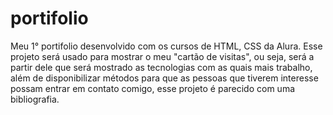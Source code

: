 # portifolio
Meu 1° portifolio desenvolvido com os cursos de HTML, CSS da Alura.
Esse projeto será usado para mostrar o meu "cartão de visitas", ou seja, será a partir dele que será mostrado as tecnologias com as quais mais trabalho, além de disponibilizar métodos para que as pessoas que tiverem interesse possam entrar em contato comigo, esse projeto é parecido com uma bibliografia.
